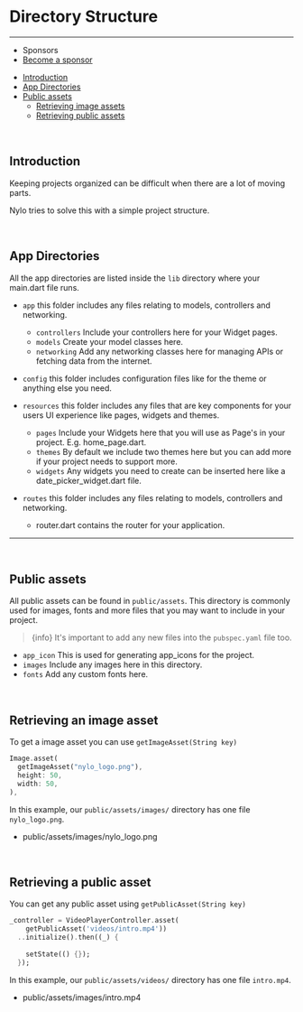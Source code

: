 # Directory Structure

---

- <span class="text-grey">Sponsors</span>
- [Become a sponsor](https://nylo.dev/contributions)

<a name="section-1"></a>
- [Introduction](#introduction "Introduction to Directory structures in Nylo")
- [App Directories](#app-directories "App directories")
- [Public assets](#public-assets "Public assets")
  - [Retrieving image assets](#retrieving-image-assets "Retrieving image assets")
  - [Retrieving public assets](#retrieving-public-assets "Retrieving public assets")

<a name="introduction"></a>
<br>
## Introduction

Keeping projects organized can be difficult when there are a lot of moving parts.

Nylo tries to solve this with a simple project structure. 

<a name="app-directories"></a>
<br>

## App Directories

All the app directories are listed inside the `lib` directory where your main.dart file runs.

- `app` this folder includes any files relating to models, controllers and networking.
  - `controllers` Include your controllers here for your Widget pages.
  - `models` Create your model classes here.
  - `networking` Add any networking classes here for managing APIs or fetching data from the internet.

- `config` this folder includes configuration files like for the theme or anything else you need.

- `resources` this folder includes any files that are key components for your users UI experience like pages, widgets and themes.
  - `pages` Include your Widgets here that you will use as Page's in your project. E.g. home\_page.dart.
  - `themes` By default we include two themes here but you can add more if your project needs to support more.
  - `widgets` Any widgets you need to create can be inserted here like a date\_picker\_widget.dart file.

- `routes` this folder includes any files relating to models, controllers and networking.
  - router.dart contains the router for your application.

---

<a name="public-assets"></a>
<br>

## Public assets

All public assets can be found in `public/assets`. This directory is commonly used for images, fonts and more files that you may want to include in your project.

> {info} It's important to add any new files into the `pubspec.yaml` file too.

- `app_icon` This is used for generating app\_icons for the project.
- `images` Include any images here in this directory.
- `fonts` Add any custom fonts here.

<a name="retrieving-image-assets"></a>
<br>

## Retrieving an image asset

To get a image asset you can use `getImageAsset(String key)`

``` dart
Image.asset(
  getImageAsset("nylo_logo.png"),
  height: 50,
  width: 50,
),
```

In this example, our `public/assets/images/` directory has one file `nylo_logo.png`.

- public/assets/images/nylo_logo.png

<a name="retrieving-public-assets"></a>
<br>

## Retrieving a public asset

You can get any public asset using `getPublicAsset(String key)` 

``` dart
_controller = VideoPlayerController.asset(
    getPublicAsset('videos/intro.mp4'))
  ..initialize().then((_) {
    
    setState(() {});
  });
```

In this example, our `public/assets/videos/` directory has one file `intro.mp4`.

- public/assets/images/intro.mp4
